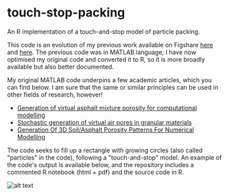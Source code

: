 # touch-stop-packing
An R implementation of a touch-and-stop model of particle packing. 

This code is an evolution of my previous work available on Figshare [here](https://doi.org/10.6084/m9.figshare.3839526.v2) and [here](https://doi.org/10.6084/m9.figshare.3839532.v1). The previous code was in MATLAB language; I have now optimised my original code and converted it to R, so it is more broadly available but also better documented.

My original MATLAB code underpins a few academic articles, which you can find below. I am sure that the same or similar principles can be used in other fields of research, however!

* [Generation of virtual asphalt mixture porosity for computational modelling](https://doi.org/10.1016/j.powtec.2015.01.070)
* [Stochastic generation of virtual air pores in granular materials](https://doi.org/10.1007/s10035-015-0585-x)
* [Generation Of 3D Soil/Asphalt Porosity Patterns For Numerical Modelling](https://dx.doi.org/10.3233/978-1-61499-603-3-1089)

The code seeks to fill up a rectangle with growing circles (also called "particles" in the code), following a "touch-and-stop" model. An example of the code's output is available below, and the repository includes a commented R notebook (html + pdf) and the source code in R.

![alt text](https://i.imgur.com/QnF0CLt.png)
